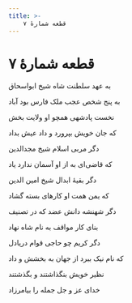 ```yaml
---
title: >-
    قطعه شمارهٔ ۷
---
```

# قطعه شمارهٔ ۷

<div class="b" id="bn1"><div class="m1"><p>به عهد سلطنت شاه شیخ ابواسحاق</p></div>
<div class="m2"><p>به پنج شخص عجب ملک فارس بود آباد</p></div></div>
<div class="b" id="bn2"><div class="m1"><p>نخست پادشهی همچو او ولایت بخش</p></div>
<div class="m2"><p>که جان خویش بپرورد و داد عیش بداد</p></div></div>
<div class="b" id="bn3"><div class="m1"><p>دگر مربی اسلام شیخ مجدالدین</p></div>
<div class="m2"><p>که قاضی‌ای به از او آسمان ندارد یاد</p></div></div>
<div class="b" id="bn4"><div class="m1"><p>دگر بقیهٔ ابدال شیخ امین الدین</p></div>
<div class="m2"><p>که یمن همت او کارهای بسته گشاد</p></div></div>
<div class="b" id="bn5"><div class="m1"><p>دگر شهنشه دانش عضد که در تصنیف</p></div>
<div class="m2"><p>بنای کار مواقف به نام شاه نهاد</p></div></div>
<div class="b" id="bn6"><div class="m1"><p>دگر کریم چو حاجی قوام دریادل</p></div>
<div class="m2"><p>که نام نیک ببرد از جهان به بخشش و داد</p></div></div>
<div class="b" id="bn7"><div class="m1"><p>نظیر خویش بنگذاشتند و بگذشتند</p></div>
<div class="m2"><p>خدای عز و جل جمله را بیامرزاد</p></div></div>